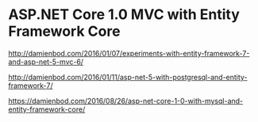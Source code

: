 # ASP.NET Core 1.0 MVC with Entity Framework Core

http://damienbod.com/2016/01/07/experiments-with-entity-framework-7-and-asp-net-5-mvc-6/

http://damienbod.com/2016/01/11/asp-net-5-with-postgresql-and-entity-framework-7/

https://damienbod.com/2016/08/26/asp-net-core-1-0-with-mysql-and-entity-framework-core/
